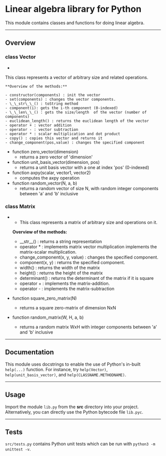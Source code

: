 # Linear algebra library for Python

This module contains classes and functions for doing linear algebra.

---

## Overview

### class Vector
-
This class represents a vector of arbitrary size and related operations.

    **Overview of the methods:**

    - constructor(components) : init the vector
    - set(components) : changes the vector components.
    - \_\_str\_\_() : toString method
    - component(i): gets the i-th component (0-indexed)
    - \_\_len\_\_() : gets the size/length  of the vector (number of components)
    - euclidean_length() : returns the euclidean length of the vector
    - operator + : vector addition
    - operator - : vector subtraction
    - operator * : scalar multiplication and dot product
    - copy() : copies this vector and returns it
    - change_component(pos,value) : changes the specified component

- function zero_vector(dimension)
    - returns a zero vector of 'dimension'
- function unit_basis_vector(dimension, pos)
    - returns a unit basis vector with a one at index 'pos' (0-indexed)
- function axpy(scalar, vector1, vector2)
    - computes the axpy operation
- function random_vector(N, a, b)
    - returns a random vector of size N, with random integer components between 'a' and 'b' inclusive

### class Matrix
-
    - This class represents a matrix of arbitrary size and operations on it.

    **Overview of the methods:**

    -  \_\_str\_\_() : returns a string representation
    - operator * : implements matrix vector multiplication
                   implements the matrix-scalar multiplication.
    - change_component(x, y, value) : changes the specified component.
    - component(x, y) : returns the specified component.
    - width() : returns the width of the matrix
    - height() : returns the height of the matrix
    - determinant() : returns the determinant of the matrix if it is square
    - operator + : implements the matrix-addition.
    - operator - : implements the matrix-subtraction

- function square_zero_matrix(N)
    - returns a square zero-matrix of dimension NxN
- function random_matrix(W, H, a, b)
    - returns a random matrix WxH with integer components between 'a' and 'b' inclusive
---

## Documentation

This module uses docstrings to enable the use of Python's in-built `help(...)` function.
For instance, try `help(Vector)`, `help(unit_basis_vector)`, and `help(CLASSNAME.METHODNAME)`.

---

## Usage

Import the module `lib.py` from the **src** directory into your project.
Alternatively, you can directly use the Python bytecode file `lib.pyc`.

---

## Tests

`src/tests.py` contains Python unit tests which can be run with `python3 -m unittest -v`.
